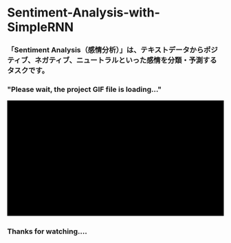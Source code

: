 # Sentiment-Analysis-with-SimpleRNN
### 「Sentiment Analysis（感情分析）」は、テキストデータからポジティブ、ネガティブ、ニュートラルといった感情を分類・予測するタスクです。

### "Please wait, the project GIF file is loading..." ###
<img src="sentiment_analysis_(RNN).gif" width="700px">

### Thanks for watching.... ###
